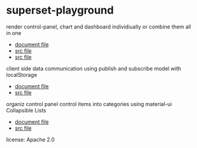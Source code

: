 # superset-playground
render control-panel, chart and dashboard individiually or combine them all in one
* [document file](/docs/standalone.md)
* [src file](/src/standalone/view.jsx)
* [src file](/src/SimpleflowViewContainer.jsx) 

client side data communication using publish and subscribe model with localStorage
* [document file](/docs/pubsub.md)
* [src file](/src/pubsub/pubsub.js)

organiz control panel control items into categories using material-ui Collapsible Lists
* [document file](/docs/list.md)
* [src file](/src/ControlPanelsContainer.jsx)

license: Apache 2.0
